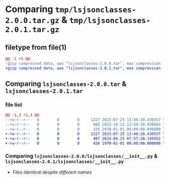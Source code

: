 # Comparing `tmp/lsjsonclasses-2.0.0.tar.gz` & `tmp/lsjsonclasses-2.0.1.tar.gz`

## filetype from file(1)

```diff
@@ -1 +1 @@
-gzip compressed data, was "lsjsonclasses-2.0.0.tar", max compression
+gzip compressed data, was "lsjsonclasses-2.0.1.tar", max compression
```

## Comparing `lsjsonclasses-2.0.0.tar` & `lsjsonclasses-2.0.1.tar`

### file list

```diff
@@ -1,3 +1,3 @@
--rw-r--r--   0        0        0     1227 2023-07-25 13:46:20.436557 lsjsonclasses-2.0.0/lsjsonclasses/__init__.py
--rw-r--r--   0        0        0      408 2023-10-12 12:59:30.938863 lsjsonclasses-2.0.0/pyproject.toml
--rw-r--r--   0        0        0      326 1970-01-01 00:00:00.000000 lsjsonclasses-2.0.0/PKG-INFO
+-rw-r--r--   0        0        0     1227 2023-07-25 13:46:20.436557 lsjsonclasses-2.0.1/lsjsonclasses/__init__.py
+-rw-r--r--   0        0        0      407 2024-04-25 07:57:30.145952 lsjsonclasses-2.0.1/pyproject.toml
+-rw-r--r--   0        0        0      426 1970-01-01 00:00:00.000000 lsjsonclasses-2.0.1/PKG-INFO
```

### Comparing `lsjsonclasses-2.0.0/lsjsonclasses/__init__.py` & `lsjsonclasses-2.0.1/lsjsonclasses/__init__.py`

 * *Files identical despite different names*

